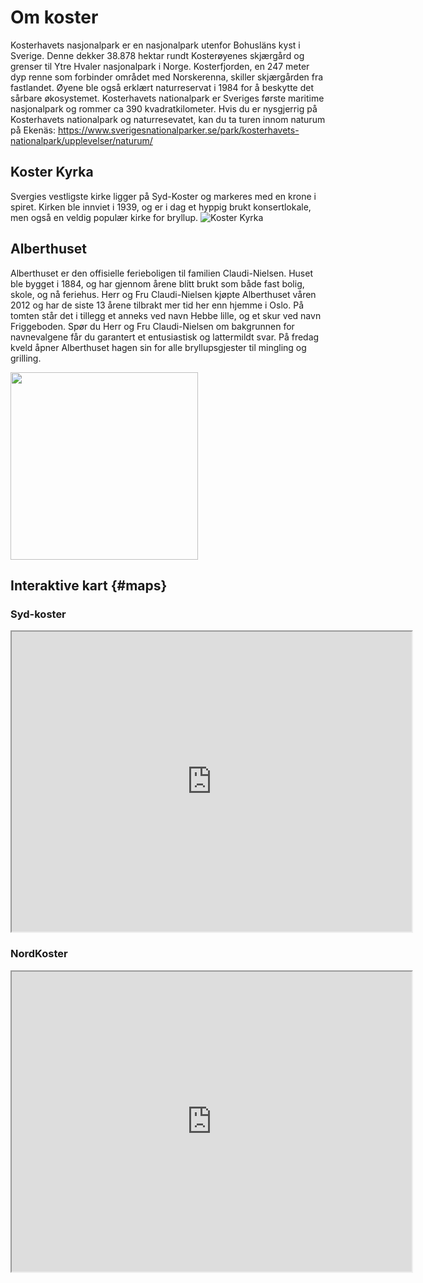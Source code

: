# Om koster

Kosterhavets nasjonalpark er en nasjonalpark utenfor Bohusläns kyst i Sverige. Denne dekker 38.878 hektar rundt Kosterøyenes skjærgård og grenser til Ytre Hvaler nasjonalpark i Norge. Kosterfjorden, en 247 meter dyp renne som forbinder området med Norskerenna, skiller skjærgården fra fastlandet. Øyene ble også erklært naturreservat i 1984 for å beskytte det sårbare økosystemet. Kosterhavets nationalpark er Sveriges første maritime nasjonalpark og rommer ca 390 kvadratkilometer. 
Hvis du er nysgjerrig på Kosterhavets nationalpark og naturresevatet, kan du ta turen innom naturum på Ekenäs: https://www.sverigesnationalparker.se/park/kosterhavets-nationalpark/upplevelser/naturum/ 

## Koster Kyrka

Svergies vestligste kirke ligger på Syd-Koster og markeres med en krone i spiret. Kirken ble innviet i 1939, og er i dag et hyppig brukt konsertlokale, men også en veldig populær kirke for bryllup. 
![Koster Kyrka](/img/koster_kyrka.jpg)

## Alberthuset 

Alberthuset er den offisielle ferieboligen til familien Claudi-Nielsen. Huset ble bygget i 1884, og har gjennom årene blitt brukt som både fast bolig, skole, og nå feriehus. Herr og Fru Claudi-Nielsen kjøpte Alberthuset våren 2012 og har de siste 13 årene tilbrakt mer tid her enn hjemme i Oslo. 
På tomten står det i tillegg et anneks ved navn Hebbe lille, og et skur ved navn Friggeboden. Spør du Herr og Fru Claudi-Nielsen om bakgrunnen for navnevalgene får du garantert et entusiastisk og lattermildt svar. 
På fredag kveld åpner Alberthuset hagen sin for alle bryllupsgjester til mingling og grilling. 

<img src="/img/alberthuset.jpeg" width="300px" />

## Interaktive kart {#maps}

### Syd-koster
<iframe src="https://www.google.com/maps/d/embed?mid=1gsL5YjoiE5sQ2oD1ZcAHp7jLL6u8eOCh&ehbc=2E312F" width="640" height="480"></iframe>

### NordKoster

<iframe src="https://www.google.com/maps/d/embed?mid=1VGYdz2-81uhVpt9NNRjWM6wLiUqWo4op&ehbc=2E312F" width="640" height="480"></iframe>